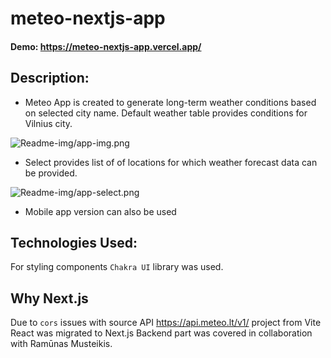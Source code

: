 # meteo-nextjs-app

#### Demo: https://meteo-nextjs-app.vercel.app/

## Description:

- Meteo App is created to generate long-term weather conditions based on selected city name. Default weather table provides conditions for Vilnius city.

![Readme-img/app-img.png](https://github.com/judityc/meteo-nextjs-app/assets/123310773/d448aeb6-57ea-4595-b2f5-ff7a5cacfda7)

- Select provides list of of locations for which weather forecast data can be provided.
  
![Readme-img/app-select.png](https://github.com/judityc/meteo-nextjs-app/assets/123310773/7dedb715-2ef3-44b0-93fc-8ac6674ae047)

- Mobile app version can also be used

## Technologies Used: 
For styling components `Chakra UI` library was used. 

## Why Next.js
Due to `cors` issues with source API https://api.meteo.lt/v1/ project from Vite React was migrated to Next.js
Backend part was covered in collaboration with Ramūnas Musteikis.
